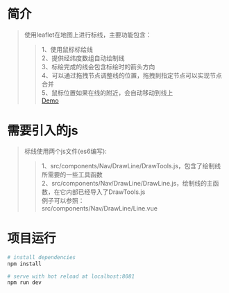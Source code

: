 # 简介

> 使用leaflet在地图上进行标线，主要功能包含：  
>>1、使用鼠标标绘线  
>>2、提供经纬度数组自动绘制线  
>>3、标绘完成的线会包含标绘时的箭头方向  
>>4、可以通过拖拽节点调整线的位置，拖拽到指定节点可以实现节点合并  
>>5、鼠标位置如果在线的附近，会自动移动到线上  
>>[Demo](https://wlfei0502.github.io/Leaflet.vgi/)

# 需要引入的js
> 标线使用两个js文件(es6编写):  
>>1、src/components/Nav/DrawLine/DrawTools.js，包含了绘制线所需要的一些工具函数  
>>2、src/components/Nav/DrawLine/DrawLine.js，绘制线的主函数，在它内部已经导入了DrawTools.js  
例子可以参照：  
src/components/Nav/DrawLine/Line.vue

# 项目运行
``` bash
# install dependencies
npm install

# serve with hot reload at localhost:8081
npm run dev
